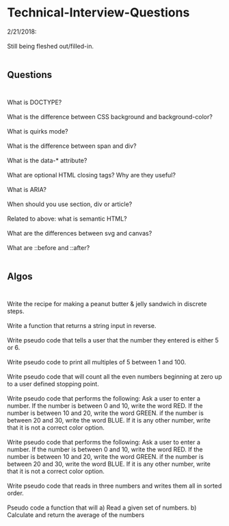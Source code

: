 # Technical-Interview-Questions

2/21/2018: <br></br>
Still being fleshed out/filled-in.<br></br>

## Questions<br></br>
What is DOCTYPE?<br></br>
What is the difference between CSS background and background-color?<br></br>
What is quirks mode?<br></br>
What is the difference between span and div?<br></br>
What is the data-* attribute?<br></br>
What are optional HTML closing tags? Why are they useful?<br></br>
What is ARIA?<br></br>
When should you use section, div or article?<br></br>
Related to above: what is semantic HTML?<br></br>
What are the differences between svg and canvas?<br></br>
What are ::before and ::after?<br></br>

## Algos<br></br>
Write the recipe for making a peanut butter & jelly sandwich in discrete steps.<br></br>
Write a function that returns a string input in reverse.<br></br>
Write pseudo code that tells a user that the number they entered is either 5 or 6.<br></br>
Write pseudo code to print all multiples of 5 between 1 and 100.<br></br>
Write pseudo code that will count all the even numbers beginning at zero up to a user defined stopping point.<br></br>
Write pseudo code that performs the following: 
Ask a user to enter a number. If the number is between 0 and 10, write the word RED. If the number is between 10 and 20, write the word GREEN. if the number is between 20 and 30, write the word BLUE. If it is any other number, write that it is not a correct color option.<br></br>
Write pseudo code that performs the following: Ask a user to enter a number. If the number is between 0 and 10, write the word RED. If the number is between 10 and 20, write the word GREEN. if the number is between 20 and 30, write the word BLUE. If it is any other number, write that it is not a correct color option.<br></br>
Write pseudo code that reads in three numbers and writes them all in sorted order.<br></br>
Pseudo code a function that will
a) Read a given set of numbers. 
b) Calculate and return the average of the numbers<br></br>
